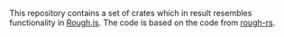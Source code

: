 This repository contains a set of crates which in result resembles functionality in [Rough.js](https://github.com/rough-stuff/rough).
The code is based on the code from [rough-rs](https://github.com/orhanbalci/rough-rs).